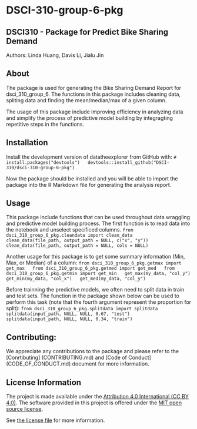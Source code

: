 
<!-- README.md is generated from README.Rmd. Please edit that file -->

# DSCI-310-group-6-pkg

## DSCI310 - Package for Predict Bike Sharing Demand

Authors: Linda Huang, Davis Li, Jialu Jin

## About

The package is used for generating the Bike Sharing Demand Report for
dsci_310_group_6. The functions in this package includes cleaning data,
spliting data and finding the mean/median/max of a given column.

The usage of this package include improving efficiency in analyzing data
and simplify the process of predictive model building by integragting
repetitive steps in the functions.

## Installation

Install the development version of datatheexplorer from GitHub with:
`# install.packages("devtools")   devtools::install_github("DSCI-310/dsci-310-group-6-pkg")`

Now the package should be installed and you will be able to import the
package into the R Markdown file for generating the analysis report.

## Usage

This package include functions that can be used throughout data
wraggling and predictive model building process. The first function is
to read data into the notebook and unselect specificed columns.
`from dsci_310_group_6_pkg.cleandata import clean_data   clean_data(file_path, output_path = NULL, c("x", "y"))   clean_data(file_path, output_path = NULL, cols = NULL)`

Another usage for this package is to get some summary information (Min,
Max, or Median) of a column:
`from dsci_310_group_6_pkg.getmax import get_max   from dsci_310_group_6_pkg.getmed import get_med   from dsci_310_group_6_pkg.getmin import get_min   get_max(my_data, "col_y")   get_min(my_data, "col_x")   get_med(my_data, "col_y")`

Before trainning the predictive models, we often need to split data in
train and test sets. The function in the package shown below can be used
to perform this task (note that the fourth argument represent the
proportion for split):
`from dsci_310_group_6_pkg.splitdata import splitdata   splitdata(input_path, NULL, NULL, 0.67, "test")   splitdata(input_path, NULL, NULL, 0.34, "train")`

## Contributing:

We appreciate any contributions to the package and please refer to the
\[Conrtibuting\] (CONTRIBUTING.md) and \[Code of Conduct\]
(CODE_OF_CONDUCT.md) document for more information.

## License Information

The project is made available under the [Attribution 4.0 International
(CC BY 4.0)](https://creativecommons.org/licenses/by/4.0/). The software
provided in this project is offered under the [MIT open source
license](https://opensource.org/license/mit/).

See [the license file](LICENSE.md) for more information.
